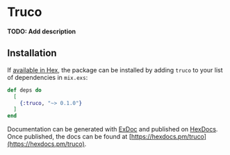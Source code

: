 # Truco

**TODO: Add description**

## Installation

If [available in Hex](https://hex.pm/docs/publish), the package can be installed
by adding `truco` to your list of dependencies in `mix.exs`:

```elixir
def deps do
  [
    {:truco, "~> 0.1.0"}
  ]
end
```

Documentation can be generated with [ExDoc](https://github.com/elixir-lang/ex_doc)
and published on [HexDocs](https://hexdocs.pm). Once published, the docs can
be found at [https://hexdocs.pm/truco](https://hexdocs.pm/truco).

